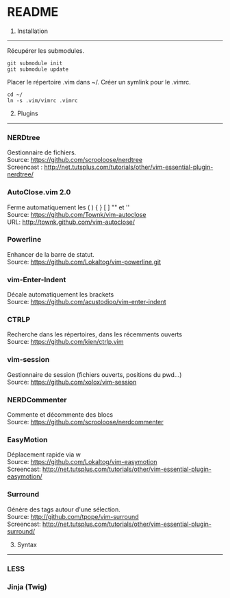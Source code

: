 
README
======

1) Installation
---------------

Récupérer les submodules.

	git submodule init
	git submodule update

Placer le répertoire .vim dans ~/. Créer un symlink pour le .vimrc.

	cd ~/
	ln -s .vim/vimrc .vimrc

2) Plugins
----------

### NERDtree
Gestionnaire de fichiers.<br/>
Source: https://github.com/scrooloose/nerdtree<br/>
Screencast : http://net.tutsplus.com/tutorials/other/vim-essential-plugin-nerdtree/

### AutoClose.vim 2.0
Ferme automatiquement les ( ) {  } [  ] "" et ''<br/>
Source: https://github.com/Townk/vim-autoclose<br/>
URL: http://townk.github.com/vim-autoclose/

### Powerline
Enhancer de la barre de statut.<br/>
Source: https://github.com/Lokaltog/vim-powerline.git

### vim-Enter-Indent
Décale automatiquement les brackets<br/>
Source: https://github.com/acustodioo/vim-enter-indent

### CTRLP
Recherche dans les répertoires, dans les récemments ouverts<br/>
Source: https://github.com/kien/ctrlp.vim

### vim-session
Gestionnaire de session (fichiers ouverts, positions du pwd...)<br/>
Source: https://github.com/xolox/vim-session

### NERDCommenter
Commente et décommente des blocs<br/>
Source: https://github.com/scrooloose/nerdcommenter

### EasyMotion
Déplacement rapide via <leader><leader>w<br/>
Source: https://github.com/Lokaltog/vim-easymotion<br/>
Screencast: http://net.tutsplus.com/tutorials/other/vim-essential-plugin-easymotion/

### Surround
Génère des tags autour d'une sélection.<br/>
Source: http://github.com/tpope/vim-surround<br/>
Screencast: http://net.tutsplus.com/tutorials/other/vim-essential-plugin-surround/


3) Syntax
---------

### LESS
### Jinja (Twig)
